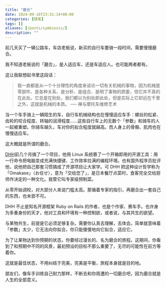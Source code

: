 ```yaml
---
title: "磨合"
date: 2024-09-16T23:31:14+08:00
categories: [随笔]
tags: []
aliases: [/posts/symbiosis/]
description: ""
---
```


前几天买了一辆公路车，车店老板说，新买的自行车要骑一段时间，需要慢慢磨合。

我不知道老板说的「磨合」，是人适应车，还是车适应人。也可能两者都有。

这让我联想起书里这段话：

> 我一直都是从一个十分理性的角度来谈论一切有关机械的事物，因为机械是零部件、是各种关系、是分析、是组合、是明了事物的原委，但它并不真的在此处。它总是在别处，我们都以为别处即此处，但是实际上它却远在千里之外，这就是机械的本质。
> ── 禅与摩托车维修艺术

当一个车手骑上一辆陌生的车，自行车机械结构也在慢慢适应车手：螺丝的松紧、齿轮的咬合程度、转轴的润滑程度……这些自行车上的无数个「参数」和骑车的人一起被重塑。你骑车越久，车对你的拟合程度就越高。而人身上的骨骼、肌肉也在慢慢适应车。

这大概就是所谓的磨合。

[DHH](https://world.hey.com/dhh/why-don-t-more-people-use-linux-33b75f53)前几个月搞了一个项目，他用 Linux 系统篡了一个开箱即用的开源工具：用一行命令把电脑变成充满快捷键、工作效率拉满的编程环境。也有国外程序员批评他，说他把自己那套习惯搞成了开源项目让大家学。可 DHH 把这种设计哲学称为「Omakase」（お任せ），意为「交给您了」，是日本餐厅点菜时，食客完全交给厨师作决定的一种文化。我管它叫专家级预制菜。

从零开始调校，对大部分人来说门槛太高。那循着专家的指引，再磨合出一套自己的东西，也未尝不可。

DHH 不止是知名开源框架 Ruby on Rails 的作者，也是个作家、赛车手。也许身为多重身份的天才，他对工具和环境有一种控制欲，或者说，与其共生的欲望。

与某物共生，前提是它必须足够复杂。需要你认真去理解，去体会。简单就意味着「参数」太少，它无法向你拟合，你只能傻傻地向它拟合，适应它。

为了让某物达到你预期的状态，你要经过漫长的、名为磨合的旅程。这期间，你看到了和预期中不同的风景，最初预设的目标不那么重要了，无尽的可能性在前方等着你。

这就是最佳状态，不用纠结于完美，完美是平衡，旅程本身就是目的地。

朋友们，像车手训练自己耐力那样，不断去和你周遭的一切磨合吧，因为磨合就是人生的全部意义。
